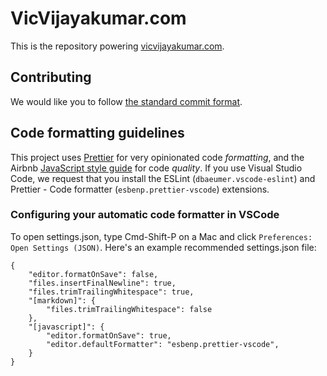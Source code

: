 # VicVijayakumar.com
This is the repository powering [vicvijayakumar.com](https://vicvijayakumar.com).

## Contributing
We would like you to follow [the standard commit format](/CONTRIBUTING.md).

## Code formatting guidelines

This project uses [Prettier](https://prettier.io) for very opinionated code *formatting*, and the Airbnb [JavaScript style guide](https://github.com/airbnb/javascript) for code *quality*. If you use Visual Studio Code, we request that you install the ESLint (`dbaeumer.vscode-eslint`) and Prettier - Code formatter (`esbenp.prettier-vscode`) extensions.

### Configuring your automatic code formatter in VSCode

To open settings.json, type Cmd-Shift-P on a Mac and click `Preferences: Open Settings (JSON)`. Here's an example recommended settings.json file:

    {
        "editor.formatOnSave": false,
        "files.insertFinalNewline": true,
        "files.trimTrailingWhitespace": true,
        "[markdown]": {
            "files.trimTrailingWhitespace": false
        },
        "[javascript]": {
            "editor.formatOnSave": true,
            "editor.defaultFormatter": "esbenp.prettier-vscode",
        }
    }
